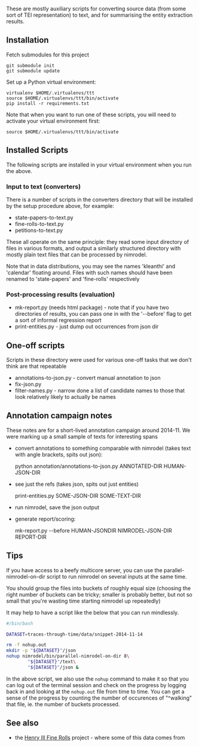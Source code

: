 These are mostly auxiliary scripts for converting source data (from some
sort of TEI representation) to text, and for summarising the entity
extraction results.

## Installation

Fetch submodules for this project

    git submodule init
    git submodule update

Set up a Python virtual environment:

    virtualenv $HOME/.virtualenvs/ttt
    source $HOME/.virtualenvs/ttt/bin/activate
    pip install -r requirements.txt

Note that when you want to run one of these scripts, you will need
to activate your virtual environment first:

    source $HOME/.virtualenvs/ttt/bin/activate


## Installed Scripts

The following scripts are installed in your virtual environment
when you run the above.

### Input to text (converters)

There is a number of scripts in the converters directory that
will be installed by the setup procedure above, for example:

* state-papers-to-text.py
* fine-rolls-to-text.py
* petitions-to-text.py

These all operate on the same principle: they read some input
directory of files in various formats, and output a similarly
structured directory with mostly plain text files that can be
processed by nimrodel.

Note that in data distributions, you may see the names 'kleanthi' and
'calendar' floating around.  Files with such names should have been
renamed to 'state-papers' and 'fine-rolls' respectively

### Post-processing results (evaluation)

* mk-report.py (needs html package) - note that if you have two
  directories of results, you can pass one in with the '--before'
  flag to get a sort of informal regression report
* print-entities.py - just dump out occurrences from json dir

## One-off scripts

Scripts in these directory were used for various one-off tasks
that we don't think are that repeatable

* annotations-to-json.py - convert manual annotation to json
* fix-json.py
* filter-names.py - narrow done a list of candidate names to those
  that look relatively likely to actually be names


## Annotation campaign notes

These notes are for a short-lived annotation campaign around 2014-11.
We were marking up a small sample of texts for interesting spans

* convert annotations to something comparable with nimrodel (takes text
  with angle brackets, spits out json):

     python annotation/annotations-to-json.py ANNOTATED-DIR HUMAN-JSON-DIR

* see just the refs (takes json, spits out just entities)

     print-entities.py SOME-JSON-DIR SOME-TEXT-DIR

* run nimrodel, save the json output
* generate report/scoring:

     mk-report.py --before HUMAN-JSONDIR NIMRODEL-JSON-DIR REPORT-DIR


## Tips

If you have access to a beefy multicore server, you can use the
parallel-nimrodel-on-dir script to run nimrodel on several inputs
at the same time.

You should group the files into buckets of roughly equal size (choosing
the right number of buckets can be tricky; smaller is probably better,
but not so small that you're wasting time starting nimrodel up
repeatedly)

It may help to have a script like the below that you can run mindlessly.

```bash
#/bin/bash

DATASET=traces-through-time/data/snippet-2014-11-14

rm -f nohup.out
mkdir -p "${DATASET}"/json
nohup nimrodel/bin/parallel-nimrodel-on-dir 8\
        "${DATASET}"/text\
        "${DATASET}"/json &
```

In the above script, we also use the `nohup` command to make it so that
you can log out of the terminal session and check on the progress by
logging back in and looking at the `nohup.out` file from time to time.
You can get a sense of the progress by counting the number of occurences
of "^walking" that file, ie. the number of buckets processed.

## See also

* the [Henry III Fine Rolls][finerolls] project - where some of this
  data comes from

[finerolls]: http://www.finerollshenry3.org.uk/home.html
[datr]: http://www.datr.org.uk
